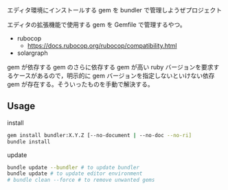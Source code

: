 エディタ環境にインストールする gem を bundler で管理しようぜプロジェクト

エディタの拡張機能で使用する gem を Gemfile で管理するやつ。

* rubocop
  * https://docs.rubocop.org/rubocop/compatibility.html
* solargraph

gem が依存する gem のさらに依存する gem が高い ruby バージョンを要求するケースがあるので，明示的に gem バージョンを指定しないといけない依存 gem が存在する。そういったものを手動で解決する。

## Usage

install

```sh
gem install bundler:X.Y.Z [--no-document | --no-doc --no-ri]
bundle install
```

update

```sh
bundle update --bundler # to update bundler
bundle update # to update editor environment
# bundle clean --force # to remove unwanted gems
```
